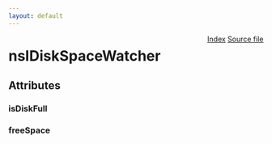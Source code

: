 ```yaml
---
layout: default
---
```

<div class='links' style='float:right'><a href="../index.html">Index</a>
<a href="http://dxr.mozilla.org/mozilla-central/source/toolkit/components/diskspacewatcher/nsIDiskSpaceWatcher.idl">Source file</a>
</div>

# nsIDiskSpaceWatcher #

## Attributes ##

### isDiskFull ###

### freeSpace ###
